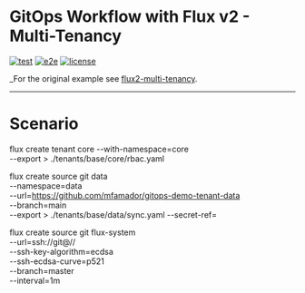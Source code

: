 # GitOps Workflow with Flux v2 - Multi-Tenancy

[![test](https://github.com/mfamador/gitops-demo-multitenant/actions/workflows/test.yaml/badge.svg)](https://github.com/mfamador/gitops-demo-multitenant/actions/workflows/test.yaml)
[![e2e](https://github.com/mfamador/gitops-demo-multitenant/actions/workflows/e2e.yaml/badge.svg)](https://github.com/mfamador/gitops-demo-multitenant/actions/workflows/e2e.yaml)
[![license](https://img.shields.io/github/license/mfamador/gitops-demo-multitenant.svg)](https://github.com/mfamador/gitops-demo-multitenant/blob/main/LICENSE)

_For the original example see [flux2-multi-tenancy](https://github.com/fluxcd/flux2-multi-tenancy).

---

# Scenario



flux create tenant core --with-namespace=core \
--export > ./tenants/base/core/rbac.yaml

flux create source git data \
--namespace=data \
--url=https://github.com/mfamador/gitops-demo-tenant-data \
--branch=main \
--export > ./tenants/base/data/sync.yaml
--secret-ref=

flux create source git flux-system \
--url=ssh://git@<host>/<org>/<repository> \
--ssh-key-algorithm=ecdsa \
--ssh-ecdsa-curve=p521 \
--branch=master \
--interval=1m

